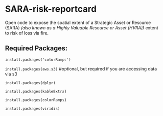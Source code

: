 # SARA-risk-reportcard

Open code to expose the spatial extent of a Strategic Asset or Resource (SARA) *(also known as a Highly Valuable Resource or Asset (HVRA))* extent to risk of loss via fire.







## Required Packages:

`install.packages('colorRamps')`

`install.packages(aws.s3)` #optional, but required if you are accessing data via s3

`install.packages(dplyr)`

`install.packages(kableExtra)`

`install.packages(colorRamps)`

`install.packages(viridis)`

